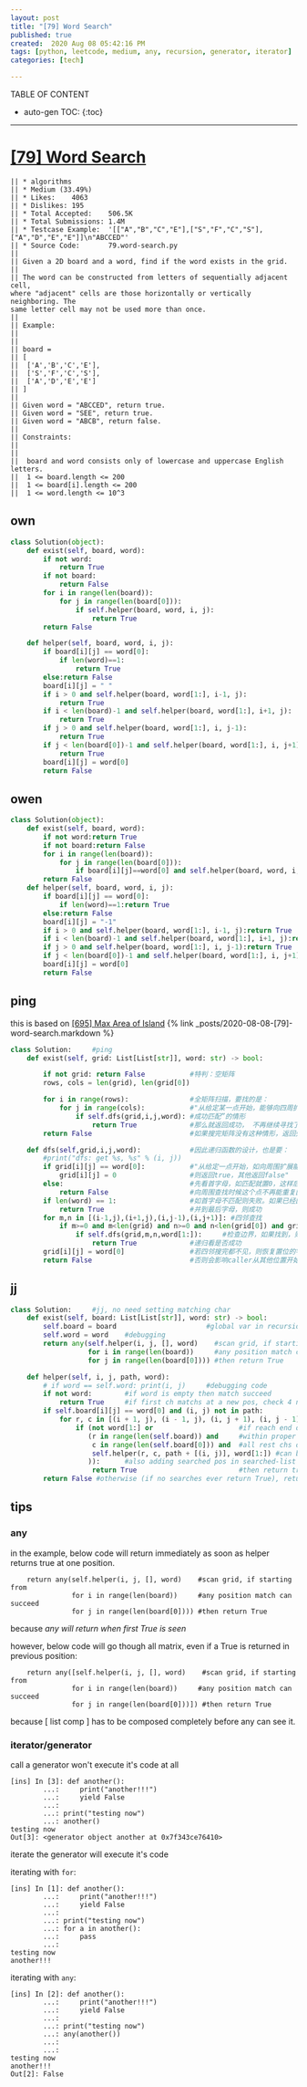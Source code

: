 ```yaml
---
layout: post
title: "[79] Word Search"
published: true
created:  2020 Aug 08 05:42:16 PM
tags: [python, leetcode, medium, any, recursion, generator, iterator]
categories: [tech]

---
```


TABLE OF CONTENT

* auto-gen TOC:
{:toc}

- - -

# [[79] Word Search](https://leetcode.com/problems/word-search/description/)

    || * algorithms
    || * Medium (33.49%)
    || * Likes:    4063
    || * Dislikes: 195
    || * Total Accepted:    506.5K
    || * Total Submissions: 1.4M
    || * Testcase Example:  '[["A","B","C","E"],["S","F","C","S"],["A","D","E","E"]]\n"ABCCED"'
    || * Source Code:       79.word-search.py
    ||
    || Given a 2D board and a word, find if the word exists in the grid.
    ||
    || The word can be constructed from letters of sequentially adjacent cell,
    where "adjacent" cells are those horizontally or vertically neighboring. The
    same letter cell may not be used more than once.
    ||
    || Example:
    ||
    ||
    || board =
    || [
    || ⁠ ['A','B','C','E'],
    || ⁠ ['S','F','C','S'],
    || ⁠ ['A','D','E','E']
    || ]
    ||
    || Given word = "ABCCED", return true.
    || Given word = "SEE", return true.
    || Given word = "ABCB", return false.
    ||  
    || Constraints:
    ||
    ||
    || 	board and word consists only of lowercase and uppercase English letters.
    || 	1 <= board.length <= 200
    || 	1 <= board[i].length <= 200
    || 	1 <= word.length <= 10^3

## own

```python
class Solution(object):
    def exist(self, board, word):
        if not word:
            return True
        if not board:
            return False
        for i in range(len(board)):
            for j in range(len(board[0])):
                if self.helper(board, word, i, j):
                    return True
        return False

    def helper(self, board, word, i, j):
        if board[i][j] == word[0]:
            if len(word)==1:
                return True
        else:return False
        board[i][j] = " "
        if i > 0 and self.helper(board, word[1:], i-1, j):
            return True
        if i < len(board)-1 and self.helper(board, word[1:], i+1, j):
            return True
        if j > 0 and self.helper(board, word[1:], i, j-1):
            return True
        if j < len(board[0])-1 and self.helper(board, word[1:], i, j+1):
            return True
        board[i][j] = word[0]
        return False
```

## owen

```python
class Solution(object):
    def exist(self, board, word):
        if not word:return True
        if not board:return False
        for i in range(len(board)):
            for j in range(len(board[0])):
                if board[i][j]==word[0] and self.helper(board, word, i, j):return True
        return False
    def helper(self, board, word, i, j):
        if board[i][j] == word[0]:
            if len(word)==1:return True
        else:return False
        board[i][j] = "-1"
        if i > 0 and self.helper(board, word[1:], i-1, j):return True
        if i < len(board)-1 and self.helper(board, word[1:], i+1, j):return True
        if j > 0 and self.helper(board, word[1:], i, j-1):return True
        if j < len(board[0])-1 and self.helper(board, word[1:], i, j+1):return True
        board[i][j] = word[0]
        return False
```

## ping

this is based on 
[[695] Max Area of Island](https://leetcode.com/problems/max-area-of-island/description/)
{% link _posts/2020-08-08-[79]-word-search.markdown %}

```python
class Solution:     #ping
    def exist(self, grid: List[List[str]], word: str) -> bool:

        if not grid: return False           #特判：空矩阵
        rows, cols = len(grid), len(grid[0])

        for i in range(rows):               #全矩阵扫描，要找的是：
            for j in range(cols):           #"从给定某一点开始，能够向四周扩展
                if self.dfs(grid,i,j,word): #成功匹配”的情形
                    return True             #那么就返回成功， 不再继续寻找了
        return False                        #如果搜完矩阵没有这种情形，返回失败

    def dfs(self,grid,i,j,word):            #因此递归函数的设计，也是要：
        #print("dfs: get %s, %s" % (i, j))
        if grid[i][j] == word[0]:           #"从给定一点开始，如向周围扩展能匹配
            grid[i][j] = 0                  #则返回true，其他返回false"
        else:                               #先看首字母，如匹配就置0，这样后面
            return False                    #向周围查找时候这个点不再能重复匹配
        if len(word) == 1:                  #如首字母不匹配则失败。如果已经匹配
            return True                     #并到最后字母，则成功
        for m,n in [(i-1,j),(i+1,j),(i,j-1),(i,j+1)]: #四邻查找
            if m>=0 and m<len(grid) and n>=0 and n<len(grid[0]) and grid[m][n]==word[1]:
                if self.dfs(grid,m,n,word[1:]):     #检查边界，如果找到，则不断
                    return True             #递归看是否成功
        grid[i][j] = word[0]                #若四邻搜完都不见，则恢复置位的字母
        return False                        #否则会影响caller从其他位置开始的查找
```

## jj

```python
class Solution:     #jj, no need setting matching char
    def exist(self, board: List[List[str]], word: str) -> bool:
        self.board = board                      #global var in recursion
        self.word = word    #debugging
        return any(self.helper(i, j, [], word)    #scan grid, if starting from
                   for i in range(len(board))     #any position match can succeed
                   for j in range(len(board[0]))) #then return True

    def helper(self, i, j, path, word):
        # if word == self.word: print(i, j)     #debugging code
        if not word:        #if word is empty then match succeed
            return True     #if first ch matchs at a new pos, check 4 neighbors
        if self.board[i][j] == word[0] and (i, j) not in path:
            for r, c in [(i + 1, j), (i - 1, j), (i, j + 1), (i, j - 1)]:
                if (not word[1:] or                     #if reach end of word, or
                   (r in range(len(self.board)) and     #within proper position
                    c in range(len(self.board[0])) and  #all rest chs of word
                    self.helper(r, c, path + [(i, j)], word[1:]) #can be found
                   )):      #also adding searched pos in searched-list
                    return True                         #then return true
        return False #otherwise (if no searches ever return True), return False
```

## tips

### any

in the example, below code will return immediately as soon as helper returns
true at one position.

        return any(self.helper(i, j, [], word)    #scan grid, if starting from
                   for i in range(len(board))     #any position match can succeed
                   for j in range(len(board[0]))) #then return True

because *any will return when first True is seen*

however, below code will go though all matrix, even if a True is returned in
previous position:

        return any([self.helper(i, j, [], word)    #scan grid, if starting from
                   for i in range(len(board))     #any position match can succeed
                   for j in range(len(board[0]))]) #then return True

because [ list comp ] has to be composed completely before any can see it.

### iterator/generator

call a generator won't execute it's code at all

    [ins] In [3]: def another(): 
            ...:     print("another!!!") 
            ...:     yield False 
            ...:  
            ...: print("testing now") 
            ...: another()                                               
    testing now
    Out[3]: <generator object another at 0x7f343ce76410>

iterate the generator will execute it's code

iterating with `for`:

    [ins] In [1]: def another(): 
            ...:     print("another!!!") 
            ...:     yield False 
            ...:  
            ...: print("testing now") 
            ...: for a in another(): 
            ...:     pass 
            ...:                                                         
    testing now
    another!!!

iterating with `any`:

    [ins] In [2]: def another(): 
            ...:     print("another!!!") 
            ...:     yield False 
            ...:  
            ...: print("testing now") 
            ...: any(another()) 
            ...:  
            ...:                                                         
    testing now
    another!!!
    Out[2]: False

